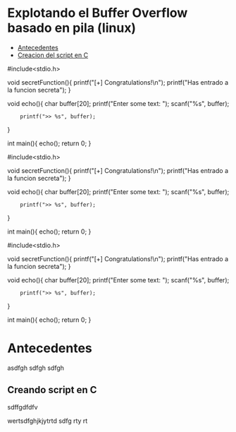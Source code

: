 # Explotando el Buffer Overflow basado en pila (linux)

- [Antecedentes](#Antecedentes)
- [Creacion del script en C](#creando-script-en-c)

#include<stdio.h>

void secretFunction(){
        printf("[+] Congratulations!\n");
        printf("Has entrado a la funcion secreta");
}

void echo(){
        char buffer[20];
        printf("Enter some text: ");
        scanf("%s", buffer);

        printf(">> %s", buffer);
}

int main(){
        echo();
        return 0;
}



#include<stdio.h>

void secretFunction(){
        printf("[+] Congratulations!\n");
        printf("Has entrado a la funcion secreta");
}

void echo(){
        char buffer[20];
        printf("Enter some text: ");
        scanf("%s", buffer);

        printf(">> %s", buffer);
}

int main(){
        echo();
        return 0;
}


#include<stdio.h>

void secretFunction(){
        printf("[+] Congratulations!\n");
        printf("Has entrado a la funcion secreta");
}

void echo(){
        char buffer[20];
        printf("Enter some text: ");
        scanf("%s", buffer);

        printf(">> %s", buffer);
}

int main(){
        echo();
        return 0;
}





Antecedentes
==========================
asdfgh
sdfgh
sdfgh

## Creando script en C
sdffgdfdfv

wertsdfghjkjytrtd
sdfg
rty
rt
